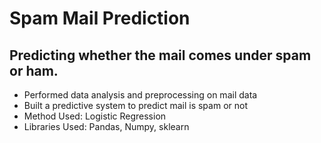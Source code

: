 # Spam Mail Prediction

## Predicting whether the mail comes under spam or ham.

* Performed data analysis and preprocessing on mail data
* Built a predictive system to predict mail is spam or not
* Method Used: Logistic Regression
* Libraries Used: Pandas, Numpy, sklearn


